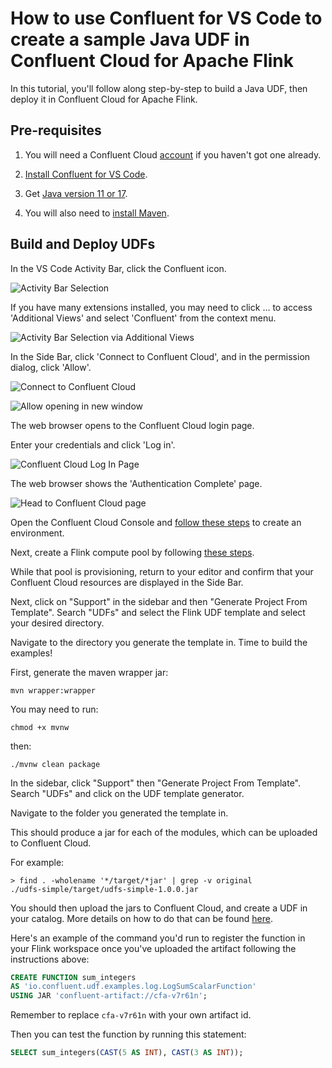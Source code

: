 <!-- title: How to use Confluent for VS Code to create a sample Java UDF in Confluent Cloud for Apache Flink -->
<!-- description: In this tutorial, learn how to develop, upload, register and execute Flink UDFs with Confluent for VS Code, with step-by-step instructions. -->

# How to use Confluent for VS Code to create a sample Java UDF in Confluent Cloud for Apache Flink

In this tutorial, you'll follow along step-by-step to build a Java UDF, then deploy it in Confluent Cloud for Apache Flink. 

## Pre-requisites

1. You will need a Confluent Cloud [account](https://www.confluent.io/confluent-cloud/tryfree/) if you haven't got one already. 

2. [Install Confluent for VS Code](https://docs.confluent.io/cloud/current/client-apps/vs-code-extension.html).

3. Get [Java version 11 or 17](https://www.oracle.com/java/technologies/).

4. You will also need to [install Maven](https://maven.apache.org/).

## Build and Deploy UDFs

In the VS Code Activity Bar, click the Confluent icon.

![Activity Bar Selection](https://raw.githubusercontent.com/confluentinc/tutorials/master/vscode-produce-and-consume/img/activity-bar-selection.png)

If you have many extensions installed, you may need to click … to access 'Additional Views' and select 'Confluent' from the context menu.

![Activity Bar Selection via Additional Views](https://raw.githubusercontent.com/confluentinc/tutorials/master/vscode-produce-and-consume/img/via-views.png)

In the Side Bar, click 'Connect to Confluent Cloud', and in the permission dialog, click 'Allow'.

![Connect to Confluent Cloud](https://raw.githubusercontent.com/confluentinc/tutorials/master/vscode-produce-and-consume/img/connect-to-cc.png)

![Allow opening in new window](https://raw.githubusercontent.com/confluentinc/tutorials/master/vscode-produce-and-consume/img/new-window.png)

The web browser opens to the Confluent Cloud login page.

Enter your credentials and click 'Log in'.

![Confluent Cloud Log In Page](https://raw.githubusercontent.com/confluentinc/tutorials/master/vscode-produce-and-consume/img/login.png)

The web browser shows the 'Authentication Complete' page.

![Head to Confluent Cloud page](https://raw.githubusercontent.com/confluentinc/tutorials/master/vscode-produce-and-consume/img/auth-complete-page.png)

Open the Confluent Cloud Console and [follow these steps](https://docs.confluent.io/cloud/current/get-started/index.html#section-1-create-a-cluster-and-add-a-topic) to create an environment.

Next, create a Flink compute pool by following [these steps](https://docs.confluent.io/cloud/current/flink/operate-and-deploy/create-compute-pool.html).

While that pool is provisioning, return to your editor and confirm that your Confluent Cloud resources are displayed in the Side Bar.

Next, click on "Support" in the sidebar and then "Generate Project From Template". Search "UDFs" and select the Flink UDF template and select your desired directory. 

Navigate to the directory you generate the template in. Time to build the examples!

First, generate the maven wrapper jar:

```shell
mvn wrapper:wrapper 
```

You may need to run:

```shell
chmod +x mvnw
```

then: 

```shell
./mvnw clean package
```

In the sidebar, click "Support" then "Generate Project From Template". Search "UDFs" and click on the UDF template generator. 

Navigate to the folder you generated the template in. 

This should produce a jar for each of the modules, which can be uploaded to Confluent Cloud.

For example:

```shell
> find . -wholename '*/target/*jar' | grep -v original
./udfs-simple/target/udfs-simple-1.0.0.jar
```

You should then upload the jars to Confluent Cloud, and create a UDF in your catalog.
More details on how to do that can be found
[here](https://docs.confluent.io/cloud/current/flink/how-to-guides/create-udf.html).

Here's an example of the command you'd run to register the function in your Flink workspace once you've uploaded the artifact following the instructions above:

```sql
CREATE FUNCTION sum_integers
AS 'io.confluent.udf.examples.log.LogSumScalarFunction'
USING JAR 'confluent-artifact://cfa-v7r61n';
```
Remember to replace `cfa-v7r61n` with your own artifact id.

Then you can test the function by running this statement:

```sql
SELECT sum_integers(CAST(5 AS INT), CAST(3 AS INT));
```
